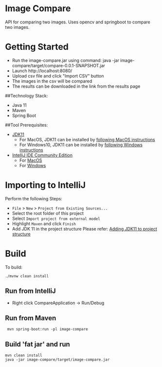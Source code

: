 # Image Compare

API for comparing two images. Uses opencv and springboot to compare two images.

# Getting Started
* Run the image-compare.jar using command:
  java -jar image-compare/target/compare-0.0.1-SNAPSHOT.jar
* Launch http://localhost:8080/
* Upload csv file and click "Import CSV" button
* The images in the csv will be compared
* The results can be downloaded in the link from the results page

##Technology Stack:
* Java 11
* Maven
* Spring Boot

##Tool Prerequisites:
* [JDK11](https://sdkman.io/)
     - For MacOS, JDK11 can be installed by [following MacOS instructions](https://installvirtual.com/install-openjdk-11-mac-using-brew/)
     - For Windows10, JDK11 can be installed by [following Windows instructions](http://techoral.com/blog/java/adoptopenjdk-install-windows.html)
*  [IntelliJ IDE Community Edition](https://www.jetbrains.com/idea/)
     - For [MacOS](https://www.jetbrains.com/idea/download/download-thanks.html?platform=mac&code=IIC)
     - For [Windows](https://www.jetbrains.com/idea/download/download-thanks.html?platform=windows&code=IIC)

# Importing to IntelliJ
Perform the following Steps:
* `File` > `New` > `Project from Existing Sources...`
* Select the root folder of this project
* Select `Import project from external model`
* Highlight `Maven` and click `Finish`
* Add JDK 11 in the project structure
    Please refer: [Adding JDK11 to project structure](https://www.jetbrains.com/help/idea/sdk.html#configure-external-documentation)

# Build
To build:
```
./mvnw clean install
```
## Run from IntelliJ
* Right click CompareApplication -> Run/Debug

## Run from Maven
```
 mvn spring-boot:run -pl image-compare
```

## Build 'fat jar' and run
```
mvn clean install
java -jar image-compare/target/image-compare.jar

